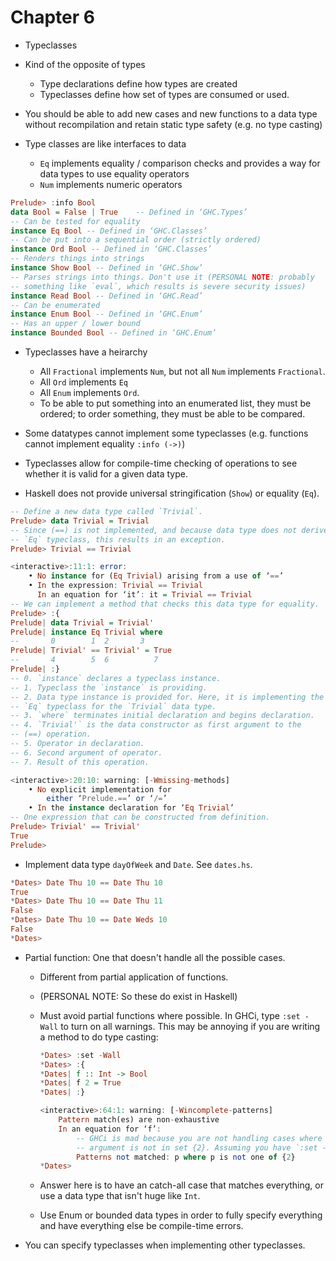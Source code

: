 # Chapter 6

- Typeclasses

- Kind of the opposite of types
    - Type declarations define how types are created
    - Typeclasses define how set of types are consumed or used.

- You should be able to add new cases and new functions to a data type without
  recompilation and retain static type safety (e.g. no type casting)

- Type classes are like interfaces to data
    - `Eq` implements equality / comparison checks and provides a way for data
      types to use equality operators
    - `Num` implements numeric operators

```haskell
Prelude> :info Bool
data Bool = False | True 	-- Defined in ‘GHC.Types’
-- Can be tested for equality
instance Eq Bool -- Defined in ‘GHC.Classes’
-- Can be put into a sequential order (strictly ordered)
instance Ord Bool -- Defined in ‘GHC.Classes’
-- Renders things into strings
instance Show Bool -- Defined in ‘GHC.Show’
-- Parses strings into things. Don't use it (PERSONAL NOTE: probably
-- something like `eval`, which results is severe security issues)
instance Read Bool -- Defined in ‘GHC.Read’
-- Can be enumerated
instance Enum Bool -- Defined in ‘GHC.Enum’
-- Has an upper / lower bound
instance Bounded Bool -- Defined in ‘GHC.Enum’
```

- Typeclasses have a heirarchy
    - All `Fractional` implements `Num`, but not all `Num` implements
      `Fractional`.
    - All `Ord` implements `Eq`
    - All `Enum` implements `Ord`.
    - To be able to put something into an enumerated list, they must be ordered;
      to order something, they must be able to be compared.

- Some datatypes cannot implement some typeclasses (e.g. functions cannot
  implement equality `:info (->)`)

- Typeclasses allow for compile-time checking of operations to see whether it is
  valid for a given data type.

- Haskell does not provide universal stringification (`Show`) or equality
  (`Eq`).

```haskell
-- Define a new data type called `Trivial`.
Prelude> data Trivial = Trivial
-- Since (==) is not implemented, and because data type does not derive from
-- `Eq` typeclass, this results in an exception.
Prelude> Trivial == Trivial

<interactive>:11:1: error:
    • No instance for (Eq Trivial) arising from a use of ‘==’
    • In the expression: Trivial == Trivial
      In an equation for ‘it’: it = Trivial == Trivial
-- We can implement a method that checks this data type for equality.
Prelude> :{
Prelude| data Trivial = Trivial'
Prelude| instance Eq Trivial where
--       0        1  2       3
Prelude| Trivial' == Trivial' = True
--       4        5  6          7
Prelude| :}
-- 0. `instance` declares a typeclass instance.
-- 1. Typeclass the `instance` is providing.
-- 2. Data type instance is provided for. Here, it is implementing the
-- `Eq` typeclass for the `Trivial` data type.
-- 3. `where` terminates initial declaration and begins declaration.
-- 4. `Trivial'` is the data constructor as first argument to the
-- (==) operation.
-- 5. Operator in declaration.
-- 6. Second argument of operator.
-- 7. Result of this operation.

<interactive>:20:10: warning: [-Wmissing-methods]
    • No explicit implementation for
        either ‘Prelude.==’ or ‘/=’
    • In the instance declaration for ‘Eq Trivial’
-- One expression that can be constructed from definition.
Prelude> Trivial' == Trivial'
True
Prelude>
```

- Implement data type `dayOfWeek` and `Date`. See `dates.hs`.

```haskell
*Dates> Date Thu 10 == Date Thu 10
True
*Dates> Date Thu 10 == Date Thu 11
False
*Dates> Date Thu 10 == Date Weds 10
False
*Dates>
```

- Partial function: One that doesn't handle all the possible cases.
    - Different from partial application of functions.
    - (PERSONAL NOTE: So these do exist in Haskell)
    - Must avoid partial functions where possible. In GHCi, type `:set -Wall` to
      turn on all warnings. This may be annoying if you are writing a method to
      do type casting:

        ```haskell
        *Dates> :set -Wall
        *Dates> :{
        *Dates| f :: Int -> Bool
        *Dates| f 2 = True
        *Dates| :}

        <interactive>:64:1: warning: [-Wincomplete-patterns]
            Pattern match(es) are non-exhaustive
            In an equation for ‘f’:
                -- GHCi is mad because you are not handling cases where latter
                -- argument is not in set {2}. Assuming you have `:set -Wall`.
                Patterns not matched: p where p is not one of {2}
        *Dates>
        ```
    - Answer here is to have an catch-all case that matches everything, or use a
      data type that isn't huge like `Int`.
    - Use Enum or bounded data types in order to fully specify everything and
      have everything else be compile-time errors.

- You can specify typeclasses when implementing other typeclasses.
